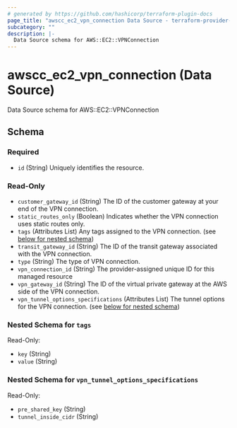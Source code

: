 ```yaml
---
# generated by https://github.com/hashicorp/terraform-plugin-docs
page_title: "awscc_ec2_vpn_connection Data Source - terraform-provider-awscc"
subcategory: ""
description: |-
  Data Source schema for AWS::EC2::VPNConnection
---
```


# awscc_ec2_vpn_connection (Data Source)

Data Source schema for AWS::EC2::VPNConnection



<!-- schema generated by tfplugindocs -->
## Schema

### Required

- `id` (String) Uniquely identifies the resource.

### Read-Only

- `customer_gateway_id` (String) The ID of the customer gateway at your end of the VPN connection.
- `static_routes_only` (Boolean) Indicates whether the VPN connection uses static routes only.
- `tags` (Attributes List) Any tags assigned to the VPN connection. (see [below for nested schema](#nestedatt--tags))
- `transit_gateway_id` (String) The ID of the transit gateway associated with the VPN connection.
- `type` (String) The type of VPN connection.
- `vpn_connection_id` (String) The provider-assigned unique ID for this managed resource
- `vpn_gateway_id` (String) The ID of the virtual private gateway at the AWS side of the VPN connection.
- `vpn_tunnel_options_specifications` (Attributes List) The tunnel options for the VPN connection. (see [below for nested schema](#nestedatt--vpn_tunnel_options_specifications))

<a id="nestedatt--tags"></a>
### Nested Schema for `tags`

Read-Only:

- `key` (String)
- `value` (String)


<a id="nestedatt--vpn_tunnel_options_specifications"></a>
### Nested Schema for `vpn_tunnel_options_specifications`

Read-Only:

- `pre_shared_key` (String)
- `tunnel_inside_cidr` (String)
